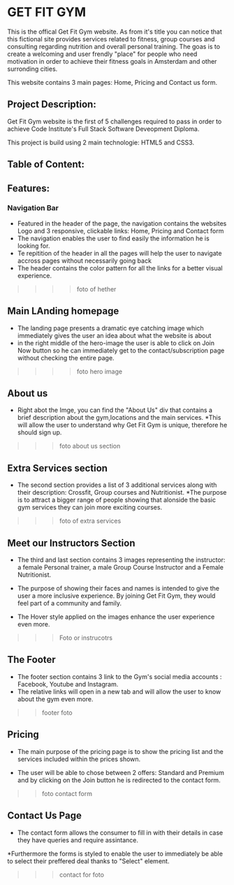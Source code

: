 # GET FIT GYM

This is the offical Get Fit Gym website. As from it's title you can notice that this fictional site provides services related to fitness, group courses and consulting regarding nutrition and overall personal training. 
The goas is to create a welcoming and user frendly "place" for people who need motivation in order to achieve their fitness goals in Amsterdam and other surronding cities.

This website contains 3 main pages: Home, Pricing and Contact us form. 

## Project Description:

Get Fit Gym website is the first of 5 challenges required to pass in order to achieve Code Institute's Full Stack Software Deveopment Diploma.

This project is build using 2 main technologie: HTML5 and CSS3.

## Table of Content:
## Features:

### Navigation Bar

* Featured in the header of the page, the navigation contains the websites Logo and 3 responsive, clickable links: Home, Pricing and Contact form
* The navigation enables the user to find easily the information  he is looking for.
* Te repitition of the header in all the pages will help the user to navigate accross pages without necessarily going back
* The header contains the color pattern for all the links for a better visual experience.

>>>>foto of hether

## Main LAnding homepage
* The landing page presents a dramatic eye catching image which immediately gives the user an idea about what the website is about
* in the right middle of the hero-image the user is able to click on Join Now button so he can immediately get to the contact/subscription page without checking the entire page.
>>>>foto hero image

## About us 
* Right abot the Imge, you can find the "About Us" div that contains a brief description about the gym,locations and the main services.
*This will allow the user to understand why Get Fit Gym is unique, therefore he should sign up.
>>> foto about us section

## Extra Services section
* The second section provides a list of 3 additional services along with their description: Crossfit, Group courses and Nutritionist.
*The purpose is to attract a bigger range of people showing  that alonside the basic gym services they can join more exciting courses.
>>>foto of extra services

## Meet our Instructors Section
* The third and last section contains 3 images representing the instructor: a female Personal trainer, a male Group Course Instructor and a Female Nutritionist.

* The purpose of showing their faces and names is intended to give the user a more inclusive experience. By joining Get Fit Gym, they would feel part of a community and family. 

* The Hover style applied on the images enhance the user experience even more.

>>> Foto or instrucotrs

## The Footer

* The footer section contains 3 link to the Gym's social media accounts : Facebook, Youtube and Instagram.
* The relative links will open in a new tab and will allow the user to know about the gym even more.

>> footer foto

## Pricing

* The main purpose of the pricing page is to show the pricing list and the services included within the prices shown.

* The user will be able to chose between 2 offers: Standard and Premium and by clicking on the Join button he is redirected to the contact form.

>> foto contact form

## Contact Us Page

* The contact form allows the consumer to fill in with their details in case they have queries and require assintance.

*Furthermore the forms is styled to enable the user to immediately be able to select their preffered deal thanks to "Select" element.
>>> contact for foto

